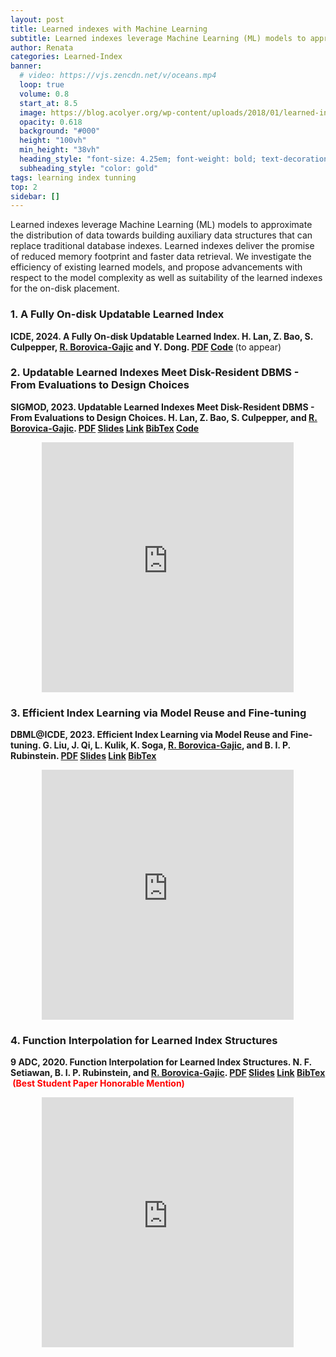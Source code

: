 ```yaml
---
layout: post
title: Learned indexes with Machine Learning
subtitle: Learned indexes leverage Machine Learning (ML) models to approximate the distribution of data towards building auxiliary data structures that can replace traditional database indexes. Learned indexes deliver the promise of reduced memory footprint and faster data retrieval. We investigate the efficiency of existing learned models, and propose advancements with respect to the model complexity as well as suitability of the learned indexes for the on-disk placement.
author: Renata
categories: Learned-Index
banner:
  # video: https://vjs.zencdn.net/v/oceans.mp4
  loop: true
  volume: 0.8
  start_at: 8.5
  image: https://blog.acolyer.org/wp-content/uploads/2018/01/learned-index-fig-1.jpeg?w=520
  opacity: 0.618
  background: "#000"
  height: "100vh"
  min_height: "38vh"
  heading_style: "font-size: 4.25em; font-weight: bold; text-decoration: underline"
  subheading_style: "color: gold"
tags: learning index tunning 
top: 2
sidebar: []
---
```


Learned indexes leverage Machine Learning (ML) models to approximate the distribution of data towards building auxiliary data structures that can replace traditional database indexes. Learned indexes deliver the promise of reduced memory footprint and faster data retrieval. We investigate the efficiency of existing learned models, and propose advancements with respect to the model complexity as well as suitability of the learned indexes for the on-disk placement.

### 1. A Fully On-disk Updatable Learned Index

<p><b>ICDE, 2024. A Fully On-disk Updatable Learned Index. H. Lan, Z. Bao, S. Culpepper, <u>R. Borovica-Gajic</u> and Y. Dong. <a href="/data/2024_icde.pdf" target="_blank">PDF</a>&nbsp;<a href="https://github.com/rmitbggroup/AULID" target="_blank">Code</a>&nbsp;</b>(to appear)</p>


### 2. Updatable Learned Indexes Meet Disk-Resident DBMS - From Evaluations to Design Choices

<p><b>SIGMOD, 2023. Updatable Learned Indexes Meet Disk-Resident DBMS - From Evaluations to Design Choices. H. Lan, Z. Bao, S. Culpepper, and <u>R. Borovica-Gajic</u>. <a href="/data/2023_sigmod.pdf" target="_blank">PDF</a>&nbsp;<a href="/data/2023_sigmod_slides.pdf" target="_blank">Slides</a>&nbsp;<a href="https://dl.acm.org/doi/10.1145/3589284" target="_blank">Link</a>&nbsp;<a href="https://dblp.org/rec/journals/pacmmod/LanBCB23.html?view=bibtex" target="_blank">BibTex</a>&nbsp;<a href="https://github.com/rmitbggroup/LearnedIndexDiskExp" target="_blank">Code</a></b></p>  

<div style="display: flex; justify-content: center;">
    <embed src="https://renata.borovica-gajic.com/data/slides/2023_sigmod_slides.pdf" width="80%" height="400" />
</div>

### 3. Efficient Index Learning via Model Reuse and Fine-tuning

<p><b>DBML@ICDE, 2023. Efficient Index Learning via Model Reuse and Fine-tuning. G. Liu, J. Qi, L. Kulik, K. Soga, <u>R. Borovica-Gajic</u>, and B. I. P. Rubinstein. <a href="/data/2023_dbml.pdf" target="_blank">PDF</a>&nbsp;<a href="/data/2023_dbml_slides.pdf" target="_blank">Slides</a>&nbsp;<a href="https://ieeexplore.ieee.org/document/10148123" target="_blank">Link</a>&nbsp;<a href="https://dblp.org/rec/conf/icde/LiuQKSBR23.html?view=bibtex" target="_blank">BibTex</a></b></p> 


<div style="display: flex; justify-content: center;">
    <embed src="https://renata.borovica-gajic.com/data/slides/2023_dbml_slides.pdf" width="80%" height="400" />
</div>

### 4. Function Interpolation for Learned Index Structures

<p><b>9 ADC, 2020. Function Interpolation for Learned Index Structures. N. F. Setiawan, B. I. P. Rubinstein, and <u>R. Borovica-Gajic</u>. <a href="/data/2020_adc.pdf" target="_blank">PDF</a>&nbsp;<a href="/data/2020_adc_slides.pdf" target="_blank">Slides</a>&nbsp;<a href="https://link.springer.com/chapter/10.1007%2F978-3-030-39469-1_6" target="_blank">Link</a>&nbsp;<a href="https://dblp.org/rec/bibtex/conf/adc/SetiawanRB20" target="_blank">BibTex</a> &nbsp;<font color="red">(Best Student Paper Honorable Mention)</font></b></p> 


<div style="display: flex; justify-content: center;">
    <embed src="https://renata.borovica-gajic.com/data/slides/2020_adc_slides.pdf" width="80%" height="400" />
</div>